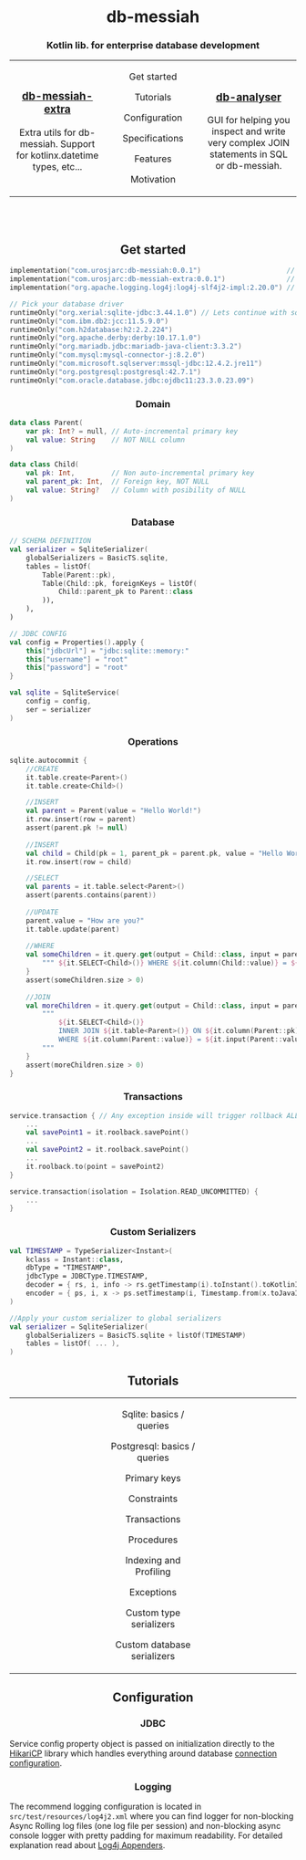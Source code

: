 <h1 align="center">db-messiah</h1>
<h3 align="center">Kotlin lib. for enterprise database development</h3>
<table width="100%" border="0">
    <tr>
        <td width="33%">
            <h3 align="center"><a href="https://github.com/urosjarc/db-messiah-extra">db-messiah-extra</a></h3>
            <p align="center">Extra utils for db-messiah. Support for kotlinx.datetime types, etc... </p>
        </td>
        <td width="33%" align="center">
                <p><a>Get started</a></p>
                <p><a>Tutorials</a></p>
                <p><a>Configuration</a></p>
                <p><a>Specifications</a></p>
                <p><a>Features</a></p>
                <p><a>Motivation</a></p>
        </td>
        <td width="33%">
            <h3 align="center"><a href="https://github.com/urosjarc/db-analyser">db-analyser</a></h3>
            <p align="center">GUI for helping you inspect and write very complex JOIN statements in SQL or db-messiah.
        </td>
    </tr>
</table>
<br><br>

<h2 align="center">Get started</h2>

```kotlin
implementation("com.urosjarc:db-messiah:0.0.1")                     // Required
implementation("com.urosjarc:db-messiah-extra:0.0.1")               // Optional extra utils
implementation("org.apache.logging.log4j:log4j-slf4j2-impl:2.20.0") // Optional logging

// Pick your database driver
runtimeOnly("org.xerial:sqlite-jdbc:3.44.1.0") // Lets continue with sqlite driver...
runtimeOnly("com.ibm.db2:jcc:11.5.9.0")
runtimeOnly("com.h2database:h2:2.2.224")
runtimeOnly("org.apache.derby:derby:10.17.1.0")
runtimeOnly("org.mariadb.jdbc:mariadb-java-client:3.3.2")
runtimeOnly("com.mysql:mysql-connector-j:8.2.0")
runtimeOnly("com.microsoft.sqlserver:mssql-jdbc:12.4.2.jre11")
runtimeOnly("org.postgresql:postgresql:42.7.1")
runtimeOnly("com.oracle.database.jdbc:ojdbc11:23.3.0.23.09")
```

<h3 align="center">Domain</h3>

```kotlin
data class Parent(
    var pk: Int? = null, // Auto-incremental primary key
    val value: String    // NOT NULL column
)

data class Child(
    val pk: Int,         // Non auto-incremental primary key
    val parent_pk: Int,  // Foreign key, NOT NULL
    val value: String?   // Column with posibility of NULL
)
```

<h3 align="center">Database</h3>

```kotlin
// SCHEMA DEFINITION
val serializer = SqliteSerializer(
    globalSerializers = BasicTS.sqlite,
    tables = listOf(
        Table(Parent::pk),
        Table(Child::pk, foreignKeys = listOf(
            Child::parent_pk to Parent::class
        )),
    ),
)

// JDBC CONFIG
val config = Properties().apply {
    this["jdbcUrl"] = "jdbc:sqlite::memory:"
    this["username"] = "root"
    this["password"] = "root"
}

val sqlite = SqliteService(
    config = config,
    ser = serializer
)
```

<h3 align="center">Operations</h3>

```kotlin
sqlite.autocommit {
    //CREATE
    it.table.create<Parent>()
    it.table.create<Child>()

    //INSERT
    val parent = Parent(value = "Hello World!")
    it.row.insert(row = parent)
    assert(parent.pk != null)
    
    //INSERT
    val child = Child(pk = 1, parent_pk = parent.pk, value = "Hello World!")
    it.row.insert(row = child)

    //SELECT
    val parents = it.table.select<Parent>()
    assert(parents.contains(parent))
    
    //UPDATE
    parent.value = "How are you?"
    it.table.update(parent)
    
    //WHERE
    val someChildren = it.query.get(output = Child::class, input = parent) { 
        """ ${it.SELECT<Child>()} WHERE ${it.column(Child::value)} = ${it.input(Parent::value)} """
    }
    assert(someChildren.size > 0)
    
    //JOIN
    val moreChildren = it.query.get(output = Child::class, input = parent) {
        """
            ${it.SELECT<Child>()}
            INNER JOIN ${it.table<Parent>()} ON ${it.column(Parent::pk)} = ${it.column(Child::parent_pk)}
            WHERE ${it.column(Parent::value)} = ${it.input(Parent::value)}
        """
    }
    assert(moreChildren.size > 0)
}
```
<h3 align="center">Transactions</h3>

```kotlin
service.transaction { // Any exception inside will trigger rollback ALL!
    ...
    val savePoint1 = it.roolback.savePoint()
    ...
    val savePoint2 = it.roolback.savePoint()
    ...
    it.roolback.to(point = savePoint2)
}

service.transaction(isolation = Isolation.READ_UNCOMMITTED) {
    ...
}
```

<h3 align="center">Custom Serializers</h3>

```kotlin
val TIMESTAMP = TypeSerializer<Instant>(
    kclass = Instant::class,
    dbType = "TIMESTAMP",
    jdbcType = JDBCType.TIMESTAMP,
    decoder = { rs, i, info -> rs.getTimestamp(i).toInstant().toKotlinInstant() },
    encoder = { ps, i, x -> ps.setTimestamp(i, Timestamp.from(x.toJavaInstant())) }
)

//Apply your custom serializer to global serializers
val serializer = SqliteSerializer(
    globalSerializers = BasicTS.sqlite + listOf(TIMESTAMP)
    tables = listOf( ... ),
)
```

<h2 align="center">Tutorials</h2>

<table width="100%">
    <tr>
        <td width="33.3%"></td>
        <td width="33.3%" align="center">
                <p>Sqlite: <a>basics</a> / <a>queries</a></p>
                <p>Postgresql: <a>basics</a> / <a>queries</a></p>
                <p><a>Primary keys</a></p>
                <p><a>Constraints</a></p>
                <p><a>Transactions</a></p>
                <p><a>Procedures</a></p>
                <p><a>Indexing and Profiling</a></p>
                <p><a>Exceptions</a></p>
                <p><a>Custom type serializers</a></p>
                <p><a>Custom database serializers</a></p>
        </td>
        <td width="33.3%"></td>
    </tr>
</table>

<h2 align="center">Configuration</h2>

<h3 align="center">JDBC</h3>

Service config property object is passed on initialization directly to the [HikariCP](https://github.com/brettwooldridge/HikariCP) library
which handles everything around database [connection configuration](https://github.com/brettwooldridge/HikariCP?tab=readme-ov-file#gear-configuration-knobs-baby).

<h3 align="center">Logging</h3>

The recommend logging configuration is located in `src/test/resources/log4j2.xml` where you can
find logger for non-blocking Async Rolling log files (one log file per session) and non-blocking async console logger with pretty
padding for maximum readability. For detailed explanation read about [Log4j Appenders](https://logging.apache.org/log4j/2.x/manual/appenders.html).
